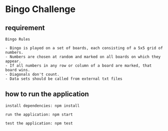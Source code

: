 # Bingo Challenge

## requirement

```
Bingo Rules

- Bingo is played on a set of boards, each consisting of a 5x5 grid of numbers.
- Numbers are chosen at random and marked on all boards on which they appear.
- If all numbers in any row or column of a board are marked, that board wins.
- Diagonals don't count.
- Data sets should be called from external txt files
```

## how to run the application

```
install dependencies: npm install

run the application: npm start

test the application: npm test

```
